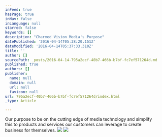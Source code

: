 ```yaml
---
inFeed: true
hasPage: true
inNav: false
inLanguage: null
starred: false
keywords: []
description: "Charmed Vision Media's Purpose"
datePublished: '2016-04-14T05:38:20.151Z'
dateModified: '2016-04-14T05:37:33.310Z'
title: ''
author: []
sourcePath: _posts/2016-04-14-795a2ecf-40b7-466b-b7bf-fc7ef571264d.md
published: true
authors: []
publisher:
  name: null
  domain: null
  url: null
  favicon: null
url: 795a2ecf-40b7-466b-b7bf-fc7ef571264d/index.html
_type: Article

---
```

Our purpose to be on the cutting edge of media technology and simplify this to products and services our customers can leverage to create business for themselves.
![](https://the-grid-user-content.s3-us-west-2.amazonaws.com/9fb293ce-22a3-45a3-a6bb-aba9ba86afda.jpg)
![](https://the-grid-user-content.s3-us-west-2.amazonaws.com/e1859be5-2d6e-45e9-8ffb-e3cc7b932031.jpg)
